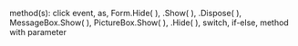method(s): click event, as, Form.Hide( ), .Show( ), .Dispose( ), MessageBox.Show( ), PictureBox.Show( ), .Hide( ), switch, if-else, method with parameter
